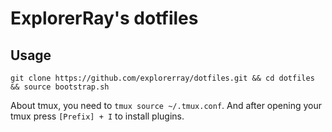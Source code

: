 # ExplorerRay's dotfiles

## Usage
`git clone https://github.com/explorerray/dotfiles.git && cd dotfiles && source bootstrap.sh`

About tmux, you need to `tmux source ~/.tmux.conf`. And after opening your tmux press `[Prefix] + I` to install plugins.

